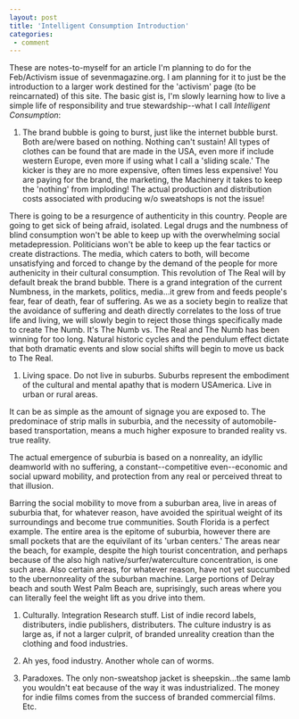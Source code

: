 ```yaml
---
layout: post
title: 'Intelligent Consumption Introduction'
categories:
 - comment
---
```


These are notes-to-myself for an article I'm planning to do for the Feb/Activism issue of sevenmagazine.org. I am planning for it to just be the introduction to a larger work destined for the 'activism' page (to be reincarnated) of this site. The basic gist is, I'm slowly learning how to live a simple life of responsibility and true stewardship--what I call _Intelligent Consumption_:

1. The brand bubble is going to burst, just like the internet bubble burst. Both are/were based on nothing. Nothing can't sustain! All types of clothes can be found that are made in the USA, even more if include western Europe, even more if using what I call a 'sliding scale.' The kicker is they are no more expensive, often times less expensive! You are paying for the brand, the marketing, the Machinery it takes to keep the 'nothing' from imploding! The actual production and distribution costs associated with producing w/o sweatshops is not the issue!
 
 There is going to be a resurgence of authenticity in this country. People are going to get sick of being afraid, isolated. Legal drugs and the numbness of blind consumption won't be able to keep up with the overwhelming social metadepression. Politicians won't be able to keep up the fear tactics or create distractions. The media, which caters to both, will become unsatisfying and forced to change by the demand of the people for more authenicity in their cultural consumption. This revolution of The Real will by default break the brand bubble. There is a grand integration of the current Numbness, in the markets, politics, media...it grew from and feeds people's fear, fear of death, fear of suffering. As we as a society begin to realize that the avoidance of suffering and death directly correlates to the loss of true life and living, we will slowly begin to reject those things specifically made to create The Numb. It's The Numb vs. The Real and The Numb has been winning for too long. Natural historic cycles and the pendulum effect dictate that both dramatic events and slow social shifts will begin to move us back to The Real.

1. Living space. Do not live in suburbs. Suburbs represent the embodiment of the cultural and mental apathy that is modern USAmerica. Live in urban or rural areas. 

 It can be as simple as the amount of signage you are exposed to. The predominace of strip malls in suburbia, and the necessity of automobile-based transportation, means a much higher exposure to branded reality vs. true reality.

 The actual emergence of suburbia is based on a nonreality, an idyllic deamworld with no suffering, a constant--competitive even--economic and social upward mobility, and protection from any real or perceived threat to that illusion.

 Barring the social mobility to move from a suburban area, live in areas of suburbia that, for whatever reason, have avoided the spiritual weight of its surroundings and become true communities. South Florida is a perfect example. The entire area is the epitome of suburbia, however there are small pockets that are the equivilant of its 'urban centers.' The areas near the beach, for example, despite the high tourist concentration, and perhaps because of the also high native/surfer/waterculture concentration, is one such area. Also certain areas, for whatever reason, have not yet succumbed to the ubernonreality of the suburban machine. Large portions of Delray beach and south West Palm Beach are, suprisingly, such areas where you can literally feel the weight lift as you drive into them.

1. Culturally. Integration Research stuff. List of indie record labels, distributers, indie publishers, distributers. The culture industry is as large as, if not a larger culprit, of branded unreality creation than the clothing and food industries.

1. Ah yes, food industry. Another whole can of worms.

1. Paradoxes. The only non-sweatshop jacket is sheepskin...the same lamb you wouldn't eat because of the way it was industrialized. The money for indie films comes from the success of branded commercial films. Etc.
